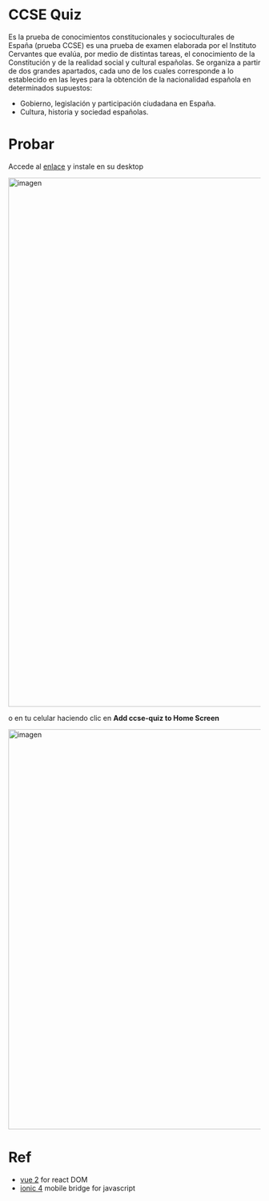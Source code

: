 # CCSE Quiz

Es la prueba de conocimientos constitucionales y socioculturales de España (prueba CCSE) es una prueba de examen elaborada por el Instituto Cervantes que evalúa, por medio de distintas tareas, el conocimiento de la Constitución y de la realidad social y cultural españolas. 
Se organiza a partir de dos grandes apartados, cada uno de los cuales corresponde a lo establecido en las leyes para la obtención de la nacionalidad española en determinados supuestos:

* Gobierno, legislación y participación ciudadana en España.
* Cultura, historia y sociedad españolas.

# Probar

Accede al [enlace](https://humbertodias.github.io/ccse-quiz) y instale en su desktop

<img width="1058" alt="imagen" src="https://user-images.githubusercontent.com/9255997/194907136-439e8a9a-d8c0-4ab1-9380-757d21ef7903.png">

o en tu celular haciendo clic en **Add ccse-quiz to Home Screen**

<img height="800" alt="imagen" src="https://user-images.githubusercontent.com/9255997/195323489-8db2659a-db31-4714-864a-32efec31c0f3.jpeg">


# Ref
* [vue 2](https://vuejs.org) for react DOM
* [ionic 4](https://ionicframework.com) mobile bridge for javascript
